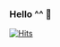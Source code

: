 ### Hello ^^  👋

[![Hits](https://hits.seeyoufarm.com/api/count/incr/badge.svg?url=https%3A%2F%2Fgithub.com%2FKimKyounGs&count_bg=%23000000&title_bg=%23E50000&icon=&icon_color=%23E7E7E7&title=hits&edge_flat=false)](https://hits.seeyoufarm.com)
